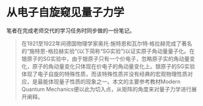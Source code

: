 # 从电子自旋窥见量子力学
笔者在完成老师交代的学习任务时同步做的一份笔记。
>在1921至1922年间德国物理学家奥托·施特恩和瓦尔特·格拉赫完成了著名的“施特恩-格拉赫实验”(以下简称“SG实验”)以证实原子角动量量子化。在银原子的SG实验中，由于银原子只有一个价电子，忽略原子实的角动量变化，原子的角动量变化只体现在价电子的角动量变化上。银原子的SG实验体现了电子自旋的特殊性质，而该特殊性质并没有经典的宏观物理性质对应，是最能体现量子性质的现象之一。本文的主要参考教材Modern Quantum Mechanics便以此为切入点，从矩阵的角度来对量子力学进行展开阐释。
